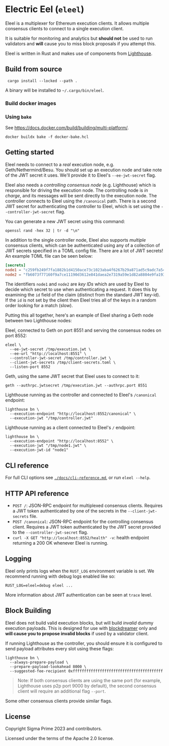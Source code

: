 Electric Eel (`eleel`)
====

Eleel is a multiplexer for Ethereum execution clients. It allows multiple consensus
clients to connect to a single execution client.

It is suitable for monitoring and analytics but **should not** be used to run
validators and **will** cause you to miss block proposals if you attempt this.

Eleel is written in Rust and makes use of components from [Lighthouse][].

## Build from source

```
 cargo install --locked --path .
```

A binary will be installed to `~/.cargo/bin/eleel`.

### Build docker images

### Using `bake`

See https://docs.docker.com/build/building/multi-platform/.

`docker buildx bake -f docker-bake.hcl`

## Getting started

Eleel needs to connect to a _real_ execution node, e.g. Geth/Nethermind/Besu. You
should set up an execution node and take note of the JWT secret it uses. We'll provide it to
Eleel's `--ee-jwt-secret` flag.

Eleel also needs a _controlling consensus node_ (e.g. Lighthouse) which is responsible for driving
the execution node. The controlling node is _in charge_, and its messages will be sent
directly to the execution node. The controller connects to Eleel using the `/canonical` path. There
is a second JWT secret for authenticating the controller to Eleel, which is set using the
`--controller-jwt-secret` flag.

You can generate a new JWT secret using this command:

```
openssl rand -hex 32 | tr -d "\n"
```

In addition to the single controller node, Eleel also supports _multiple_ consensus clients,
which can be authenticated using any of a collection of JWT secrets specified in a TOML config
file. There are a lot of JWT secrets! An example TOML file can be seen below:

```toml
[secrets]
node1 = "c259fb249f7fa1882b1d4150ace73c1023aba4f6267b29a871ad5c9adc7a543a"
node2 = "fb6073f77160f9a7ce11190d3612e841daea2e7319a59e1d82a8804e9fa193ee"
```

The identifiers `node1` and `node2` are _key IDs_ which are used by Eleel to decide which secret
to use when authenticating a request. It does this by examining the `id` field of the claim
(distinct from the standard JWT key-id). If the `id` is not set by the client then Eleel
tries all of the keys in a random order looking for a match (slow).

Putting this all together, here's an example of Eleel sharing a Geth node between two Lighthouse
nodes:

Eleel, connected to Geth on port 8551 and serving the consensus nodes on port 8552:

```
eleel \
  --ee-jwt-secret /tmp/execution.jwt \
  --ee-url "http://localhost:8551" \
  --controller-jwt-secret /tmp/controller.jwt \
  --client-jwt-secrets /tmp/client-secrets.toml \
  --listen-port 8552
```

Geth, using the same JWT secret that Eleel uses to connect to it:

```
geth --authrpc.jwtsecret /tmp/execution.jwt --authrpc.port 8551
```

Lighthouse running as the controller and connected to Eleel's `/canonical` endpoint:

```
lighthouse bn \
  --execution-endpoint "http://localhost:8552/canonical" \
  --execution-jwt "/tmp/controller.jwt"
```

Lighthouse running as a client connected to Eleel's `/` endpoint:

```
lighthouse bn \
  --execution-endpoint "http://localhost:8552" \
  --execution-jwt "/tmp/node1.jwt" \
  --execution-jwt-id "node1"
```

## CLI reference

For full CLI options see [`./docs/cli-reference.md`](./docs/cli-reference.md), or run
`eleel --help`.

## HTTP API reference

- `POST /`: JSON-RPC endpoint for multiplexed consensus clients. Requires a JWT
  token authenticated by one of the secrets in the `--client-jwt-secrets` file.
- `POST /canonical`: JSON-RPC endpoint for the controlling consensus client. Requires a JWT
  token authenticated by the JWT secret provided to the
  `--controller-jwt-secret` flag.
- `curl -X GET "http://localhost:8552/health" -v`: health endpoint returning a 200 OK whenever Eleel is running.

## Logging

Eleel only prints logs when the `RUST_LOG` environment variable is set. We recommend running
with debug logs enabled like so:

```
RUST_LOG=eleel=debug eleel ...
```

More information about JWT authentication can be seen at `trace` level.

## Block Building

Eleel does not build valid execution blocks, but will build _invalid_ dummy execution
payloads. This is designed for use with [blockdreamer][blockdreamer] only and
**will cause you to propose invalid blocks** if used by a validator client.

If running Lighthouse as the controller, you should ensure it is configured to send payload
attributes every slot using these flags:

```
lighthouse bn \
  --always-prepare-payload \
  --prepare-payload-lookahead 8000 \
  --suggested-fee-recipient 0xffffffffffffffffffffffffffffffffffffffff
```

> Note: If both consensus clients are using the same port (for example, Lighthouse uses p2p port 9000 by default), the second consensus client will require an additional flag `--port`.

Some other consensus clients provide similar flags.

## License

Copyright Sigma Prime 2023 and contributors.

Licensed under the terms of the Apache 2.0 license.

[Lighthouse]: https://github.com/sigp/lighthouse
[blockdreamer]: https://github.com/blockprint-collective/blockdreamer
